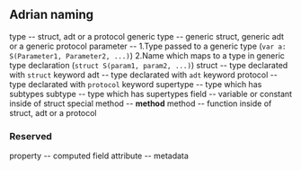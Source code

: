 ## Adrian naming

type -- struct, adt or a protocol
generic type -- generic struct, generic adt or a generic protocol
parameter --
    1.Type passed to a generic type (`var a: S(Parameter1, Parameter2, ...)`)
    2.Name which maps to a type in generic type declaration
    (`struct S(param1, param2, ...)`)
struct -- type declarated with `struct` keyword
adt -- type declarated with `adt` keyword
protocol -- type declarated with `protocol` keyword
supertype -- type which has subtypes
subtype -- type which has supertypes
field -- variable or constant inside of struct
special method -- __method__
method -- function inside of struct, adt or a protocol


### Reserved
property -- computed field
attribute -- metadata

